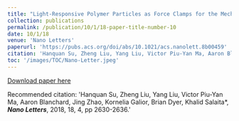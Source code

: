 ```yaml
---
title: "Light-Responsive Polymer Particles as Force Clamps for the Mechanical Unfolding of Target Molecules"
collection: publications
permalink: /publication/10/1/18-paper-title-number-10
date: 10/1/18
venue: 'Nano Letters'
paperurl: 'https://pubs.acs.org/doi/abs/10.1021/acs.nanolett.8b00459'
citation: 'Hanquan Su, Zheng Liu, Yang Liu, Victor Piu-Yan Ma, Aaron Blanchard, Jing Zhao, Kornelia Galior, Brian Dyer, Khalid Salaita*, <strong><i>Nano Letters</i></strong>, 2018, 18, 4, pp 2630-2636.'
toc: '/images/TOC/Nano-Letter.jpeg'
---
```


<a href='https://pubs.acs.org/doi/abs/10.1021/acs.nanolett.8b00459'>Download paper here</a>

Recommended citation: 'Hanquan Su, Zheng Liu, Yang Liu, Victor Piu-Yan Ma, Aaron Blanchard, Jing Zhao, Kornelia Galior, Brian Dyer, Khalid Salaita*, <strong><i>Nano Letters</i></strong>, 2018, 18, 4, pp 2630-2636.'